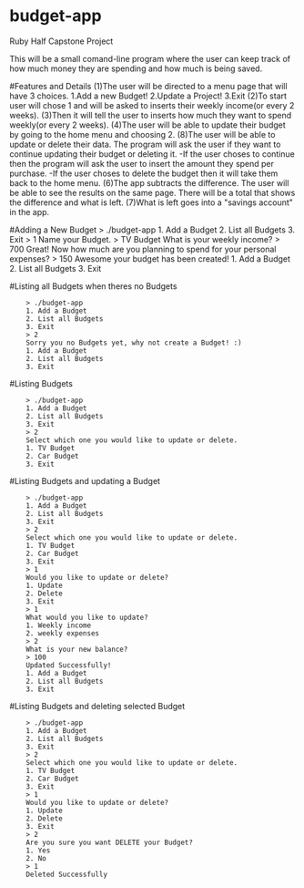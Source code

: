 # budget-app
Ruby Half Capstone Project

This will be a small comand-line program where the user can keep track of how much money they are spending and how much is being saved. 

#Features and Details
    (1)The user will be directed to a menu page that will have 3 choices.
        1.Add a new Budget!
        2.Update a Project!
        3.Exit
    (2)To start user will chose 1 and will be asked to inserts their weekly income(or every 2 weeks).
    (3)Then it will tell the user to inserts how much they want to spend weekly(or every 2 weeks).
    (4)The user will be able to update their budget by going to the home menu and choosing 2.
    (8)The user will be able to update or delete their data. The program will ask the user if they want to continue updating their budget or deleting it. 
        -If the user choses to continue then the program will ask the user to insert the amount they spend per purchase.
        -If the user choses to delete the budget then it will take them back to the home menu.
    (6)The app subtracts the difference. The user will be able to see the results on the same page. There will be a total that shows the difference and what is left.
    (7)What is left goes into a "savings account" in the app. 
     

     
#Adding a New Budget 
        > ./budget-app
        1. Add a Budget
        2. List all Budgets
        3. Exit
        > 1
        Name your Budget.
        > TV Budget
        What is your weekly income?
        > 700
        Great! Now how much are you planning to spend for your personal expenses?
        > 150
        Awesome your budget has been created!
        1. Add a Budget
        2. List all Budgets
        3. Exit


#Listing all Budgets when theres no Budgets
  
  
        > ./budget-app
        1. Add a Budget
        2. List all Budgets
        3. Exit
        > 2
        Sorry you no Budgets yet, why not create a Budget! :)
        1. Add a Budget
        2. List all Budgets
        3. Exit


#Listing Budgets
        
        > ./budget-app
        1. Add a Budget
        2. List all Budgets
        3. Exit
        > 2
        Select which one you would like to update or delete.
        1. TV Budget
        2. Car Budget
        3. Exit


#Listing Budgets and updating a Budget
        
        > ./budget-app
        1. Add a Budget
        2. List all Budgets
        3. Exit
        > 2
        Select which one you would like to update or delete.
        1. TV Budget
        2. Car Budget
        3. Exit
        > 1
        Would you like to update or delete?
        1. Update 
        2. Delete
        3. Exit
        > 1
        What would you like to update?
        1. Weekly income
        2. weekly expenses
        > 2
        What is your new balance?
        > 100
        Updated Successfully!
        1. Add a Budget
        2. List all Budgets
        3. Exit



#Listing Budgets and deleting selected Budget

        > ./budget-app
        1. Add a Budget
        2. List all Budgets
        3. Exit
        > 2
        Select which one you would like to update or delete.
        1. TV Budget
        2. Car Budget
        3. Exit
        > 1
        Would you like to update or delete?
        1. Update 
        2. Delete
        3. Exit
        > 2
        Are you sure you want DELETE your Budget?
        1. Yes
        2. No
        > 1
        Deleted Successfully       
